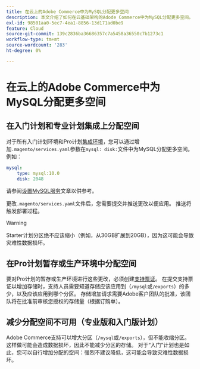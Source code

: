 ```yaml
---
title: 在云上的Adobe Commerce中为MySQL分配更多空间
description: 本文介绍了如何在云基础架构的Adode Commerce中为MySQL分配更多空间。
exl-id: 98501aa0-5ec7-4ea1-8856-13d171ad0be9
feature: Cloud
source-git-commit: 139c2836ba36686357c7a5458a36550c7b1273c1
workflow-type: tm+mt
source-wordcount: '283'
ht-degree: 0%

---
```


# 在云上的Adobe Commerce中为MySQL分配更多空间


## 在入门计划和专业计划集成上分配空间

对于所有入门计划环境和Pro计划[集成环境](https://experienceleague.adobe.com/zh-hans/docs/experience-cloud-kcs/kbarticles/ka-27242)，您可以通过增加`.magento/services.yaml`参数在`mysql: disk:`文件中为MySQL分配更多空间。 例如：

```yaml
mysql:
    type: mysql:10.0
    disk: 2048
```

请参阅[设置MySQL服务](https://experienceleague.adobe.com/zh-hans/docs/commerce-cloud-service/user-guide/configure/service/mysql)文章以供参考。

更改`.magento/services.yaml`文件后，您需要提交并推送更改以便应用。 推送将触发部署过程。

>[!WARNING]
>
>Starter计划分区绝不应该缩小（例如，从30GB扩展到20GB），因为这可能会导致灾难性数据损坏。

## 在Pro计划暂存或生产环境中分配空间

要对Pro计划的暂存或生产环境进行这些更改，必须创建[支持票证](/help/help-center-guide/help-center/magento-help-center-user-guide.md#merchant-not-displayed)。 在提交支持票证以增加存储时，支持人员需要知道存储应该应用到（`/mysql`或`/exports`）的多少，以及应该应用到哪个分区。 存储增加请求需要Adobe客户团队的批准，该团队将在批准前审核您授权的存储量（根据订购单）。

## 减少分配空间不可用（专业版和入门版计划）

Adobe Commerce支持可以增大分区（`/mysql`或`/exports`），但不能收缩分区。 这样做可能会造成数据损坏，因此不能减少分区的存储。
对于“入门”计划也是如此，您可以自行增加分配的空间：强烈不建议降低，这可能会导致灾难性数据损坏。

